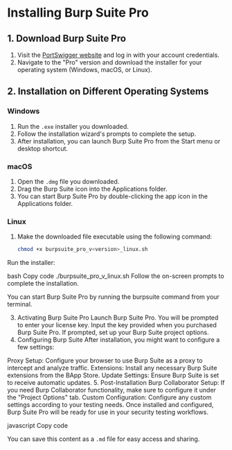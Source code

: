 # Installing Burp Suite Pro

## 1. Download Burp Suite Pro
1. Visit the [PortSwigger website](https://portswigger.net/burp) and log in with your account credentials.
2. Navigate to the "Pro" version and download the installer for your operating system (Windows, macOS, or Linux).

## 2. Installation on Different Operating Systems

### Windows
1. Run the `.exe` installer you downloaded.
2. Follow the installation wizard's prompts to complete the setup.
3. After installation, you can launch Burp Suite Pro from the Start menu or desktop shortcut.

### macOS
1. Open the `.dmg` file you downloaded.
2. Drag the Burp Suite icon into the Applications folder.
3. You can start Burp Suite Pro by double-clicking the app icon in the Applications folder.

### Linux
1. Make the downloaded file executable using the following command:

   ```bash
   chmod +x burpsuite_pro_v<version>_linux.sh
Run the installer:

bash
Copy code
./burpsuite_pro_v<version>_linux.sh
Follow the on-screen prompts to complete the installation.

You can start Burp Suite Pro by running the burpsuite command from your terminal.

3. Activating Burp Suite Pro
Launch Burp Suite Pro.
You will be prompted to enter your license key. Input the key provided when you purchased Burp Suite Pro.
If prompted, set up your Burp Suite project options.
4. Configuring Burp Suite
After installation, you might want to configure a few settings:

Proxy Setup: Configure your browser to use Burp Suite as a proxy to intercept and analyze traffic.
Extensions: Install any necessary Burp Suite extensions from the BApp Store.
Update Settings: Ensure Burp Suite is set to receive automatic updates.
5. Post-Installation
Burp Collaborator Setup: If you need Burp Collaborator functionality, make sure to configure it under the "Project Options" tab.
Custom Configuration: Configure any custom settings according to your testing needs.
Once installed and configured, Burp Suite Pro will be ready for use in your security testing workflows.

javascript
Copy code

You can save this content as a `.md` file for easy access and sharing.